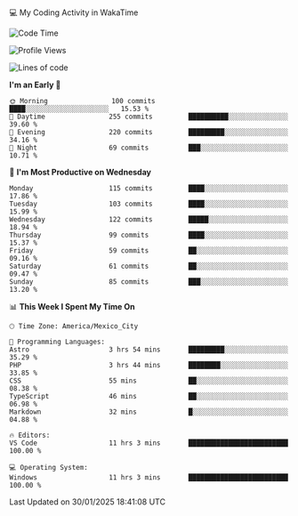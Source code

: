 💻 My Coding Activity in WakaTime
<!--START_SECTION:waka-->
![Code Time](http://img.shields.io/badge/Code%20Time-196%20hrs%2053%20mins-blue)

![Profile Views](http://img.shields.io/badge/Profile%20Views-0-blue)

![Lines of code](https://img.shields.io/badge/From%20Hello%20World%20I%27ve%20Written-1.8%20million%20lines%20of%20code-blue)

**I'm an Early 🐤** 

```text
🌞 Morning                100 commits         ████░░░░░░░░░░░░░░░░░░░░░   15.53 % 
🌆 Daytime                255 commits         ██████████░░░░░░░░░░░░░░░   39.60 % 
🌃 Evening                220 commits         █████████░░░░░░░░░░░░░░░░   34.16 % 
🌙 Night                  69 commits          ███░░░░░░░░░░░░░░░░░░░░░░   10.71 % 
```
📅 **I'm Most Productive on Wednesday** 

```text
Monday                   115 commits         ████░░░░░░░░░░░░░░░░░░░░░   17.86 % 
Tuesday                  103 commits         ████░░░░░░░░░░░░░░░░░░░░░   15.99 % 
Wednesday                122 commits         █████░░░░░░░░░░░░░░░░░░░░   18.94 % 
Thursday                 99 commits          ████░░░░░░░░░░░░░░░░░░░░░   15.37 % 
Friday                   59 commits          ██░░░░░░░░░░░░░░░░░░░░░░░   09.16 % 
Saturday                 61 commits          ██░░░░░░░░░░░░░░░░░░░░░░░   09.47 % 
Sunday                   85 commits          ███░░░░░░░░░░░░░░░░░░░░░░   13.20 % 
```


📊 **This Week I Spent My Time On** 

```text
🕑︎ Time Zone: America/Mexico_City

💬 Programming Languages: 
Astro                    3 hrs 54 mins       █████████░░░░░░░░░░░░░░░░   35.29 % 
PHP                      3 hrs 44 mins       ████████░░░░░░░░░░░░░░░░░   33.85 % 
CSS                      55 mins             ██░░░░░░░░░░░░░░░░░░░░░░░   08.38 % 
TypeScript               46 mins             ██░░░░░░░░░░░░░░░░░░░░░░░   06.98 % 
Markdown                 32 mins             █░░░░░░░░░░░░░░░░░░░░░░░░   04.88 % 

🔥 Editors: 
VS Code                  11 hrs 3 mins       █████████████████████████   100.00 % 

💻 Operating System: 
Windows                  11 hrs 3 mins       █████████████████████████   100.00 % 
```


 Last Updated on 30/01/2025 18:41:08 UTC
<!--END_SECTION:waka-->
